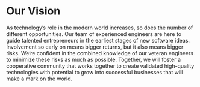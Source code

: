 # Our Vision

As technology’s role in the modern world increases, so does the number of different opportunities. Our team of experienced engineers are here to guide talented entrepreneurs in the earliest stages of new software ideas. Involvement so early on means bigger returns, but it also means bigger risks. We’re confident in the combined knowledge of our veteran engineers to minimize these risks as much as possible. Together, we will foster a cooperative community that works together to create validated high-quality technologies with potential to grow into successful businesses that will make a mark on the world.
